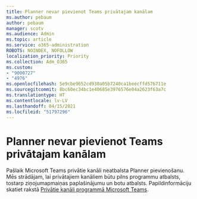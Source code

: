 ```yaml
---
title: Planner nevar pievienot Teams privātajam kanālam
ms.author: pebaum
author: pebaum
manager: scotv
ms.audience: Admin
ms.topic: article
ms.service: o365-administration
ROBOTS: NOINDEX, NOFOLLOW
localization_priority: Priority
ms.collection: Adm_O365
ms.custom:
- "9000727"
- "4976"
ms.openlocfilehash: 5e9cbe9652cd930a05b7240ca1beecffd576711e
ms.sourcegitcommit: 8bc60ec34bc1e40685e3976576e04a2623f63a7c
ms.translationtype: HT
ms.contentlocale: lv-LV
ms.lasthandoff: 04/15/2021
ms.locfileid: "51797296"
---
```

# <a name="unable-to-add-planner-to-a-teams-private-channel"></a>Planner nevar pievienot Teams privātajam kanālam

Pašlaik Microsoft Teams privātie kanāli neatbalsta Planner pievienošanu.  Mēs strādājam, lai privātajiem kanāliem būtu pilns programmu atbalsts, tostarp ziņojumapmaiņas paplašinājumu un botu atbalsts. Papildinformāciju skatiet rakstā [Privātie kanāli programmā Microsoft Teams](https://docs.microsoft.com/microsoftteams/private-channels#what-you-need-to-know-about-private-channels).
